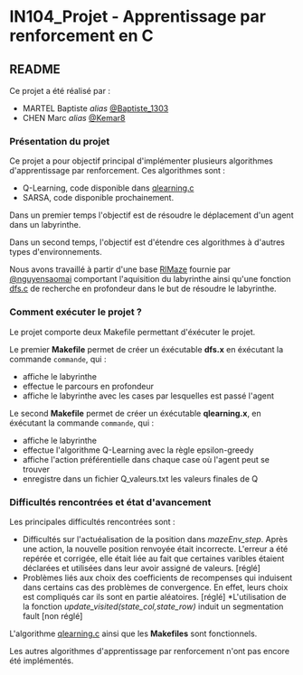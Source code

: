 # IN104_Projet - Apprentissage par renforcement en C

## README

Ce projet a été réalisé par :
* MARTEL Baptiste _alias_ [@Baptiste_1303](https://github.com/Baptiste1303)
* CHEN Marc _alias_ [@Kemar8](https://github.com/Kemar8)

### Présentation du projet

Ce projet a pour objectif principal d'implémenter plusieurs algorithmes d'apprentissage par renforcement. 
Ces algorithmes sont :
* Q-Learning, code disponible dans [qlearning.c](https://github.com/Baptiste1303/in104_projet/blob/main/RlMaze/src/qlearning.c)
* SARSA, code disponible prochainement.

Dans un premier temps l'objectif est de résoudre le déplacement d'un agent dans un labyrinthe.

Dans un second temps, l'objectif est d'étendre ces algorithmes à d'autres types d'environnements.

Nous avons travaillé à partir d'une base [RlMaze](https://github.com/nguyensaomai/RlMaze) fournie par [@nguyensaomai](https://github.com/nguyensaomai) comportant l'aquisition du labyrinthe ainsi qu'une fonction [dfs.c](https://github.com/Baptiste1303/in104_projet/blob/main/RlMaze/src/dfs.c) de recherche en profondeur dans le but de résoudre le labyrinthe.

### Comment exécuter le projet ?

Le projet comporte deux Makefile permettant d'éxécuter le projet. 

Le premier **Makefile** permet de créer un éxécutable **dfs.x** en éxécutant la commande ``commande``, qui :
- affiche le labyrinthe
- effectue le parcours en profondeur
- affiche le labyrinthe avec les cases par lesquelles est passé l'agent

Le second **Makefile** permet de créer un éxécutable **qlearning.x**, en éxécutant la commande ``commande``, qui :
- affiche le labyrinthe
- effectue l'algorithme Q-Learning avec la règle epsilon-greedy 
- affiche l'action préférentielle dans chaque case où l'agent peut se trouver
- enregistre dans un fichier Q_valeurs.txt les valeurs finales de Q

### Difficultés rencontrées et état d'avancement

Les principales difficultés rencontrées sont :

* Difficultés sur l'actuéalisation de la position dans *mazeEnv_step*. Après une action, la nouvelle position renvoyée était incorrecte. L'erreur a été repérée et corrigée, elle était liée au fait que certaines varibles étaient déclarées et utilisées dans leur avoir assigné de valeurs. [réglé]
* Problèmes liés aux choix des coefficients de recompenses qui induisent dans certains cas des problèmes de convergence. En effet, leurs choix est compliqués car ils sont en partie aléatoires. [réglé]
*L'utilisation de la fonction *update_visited(state_col,state_row)* induit un segmentation fault [non réglé]

L'algorithme [qlearning.c](https://github.com/Baptiste1303/in104_projet/blob/main/RlMaze/src/qlearning.c) ainsi que les **Makefiles** sont fonctionnels.

Les autres algorithmes d'apprentissage par renforcement n'ont pas encore été implémentés.